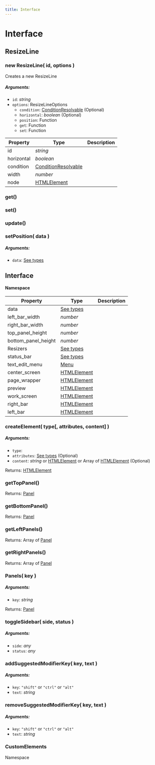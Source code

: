 ```yaml
---
title: Interface
---
```


# Interface
## ResizeLine
### new ResizeLine( id, options )
Creates a new ResizeLine

##### Arguments:
* `id`: *string*
* `options`: ResizeLineOptions
	* `condition`: [ConditionResolvable](https://github.com/JannisX11/blockbench-types/blob/main/types/util.d.ts#L1) (Optional)
	* `horizontal`: *boolean* (Optional)
	* `position`: Function
	* `get`: Function
	* `set`: Function


| Property | Type | Description |
| -------- | ---- | ----------- |
| id | *string* |  |
| horizontal | *boolean* |  |
| condition | [ConditionResolvable](https://github.com/JannisX11/blockbench-types/blob/main/types/util.d.ts#L1) |  |
| width | *number* |  |
| node | [HTMLElement](https://developer.mozilla.org/en-US/docs/Web/API/HTMLElement) |  |

### get()


### set()


### update()


### setPosition( data )
##### Arguments:
* `data`: [See types](https://github.com/JannisX11/blockbench-types/blob/9449dd3/types/interface.d.ts#L19)



## Interface
#### Namespace

| Property | Type | Description |
| -------- | ---- | ----------- |
| data | [See types](https://github.com/JannisX11/blockbench-types/blob/9449dd3/types/interface.d.ts#L25) |  |
| left_bar_width | *number* |  |
| right_bar_width | *number* |  |
| top_panel_height | *number* |  |
| bottom_panel_height | *number* |  |
| Resizers | [See types](https://github.com/JannisX11/blockbench-types/blob/9449dd3/types/interface.d.ts#L42) |  |
| status_bar | [See types](https://github.com/JannisX11/blockbench-types/blob/9449dd3/types/interface.d.ts#L51) |  |
| text_edit_menu | [Menu](menu#menu-1) |  |
| center_screen | [HTMLElement](https://developer.mozilla.org/en-US/docs/Web/API/HTMLElement) |  |
| page_wrapper | [HTMLElement](https://developer.mozilla.org/en-US/docs/Web/API/HTMLElement) |  |
| preview | [HTMLElement](https://developer.mozilla.org/en-US/docs/Web/API/HTMLElement) |  |
| work_screen | [HTMLElement](https://developer.mozilla.org/en-US/docs/Web/API/HTMLElement) |  |
| right_bar | [HTMLElement](https://developer.mozilla.org/en-US/docs/Web/API/HTMLElement) |  |
| left_bar | [HTMLElement](https://developer.mozilla.org/en-US/docs/Web/API/HTMLElement) |  |

### createElement( type[, attributes, content] )
##### Arguments:
* `type`: 
* `attributes`: [See types]() (Optional)
* `content`: *string* or [HTMLElement](https://developer.mozilla.org/en-US/docs/Web/API/HTMLElement) or Array of [HTMLElement](https://developer.mozilla.org/en-US/docs/Web/API/HTMLElement) (Optional)

Returns: [HTMLElement](https://developer.mozilla.org/en-US/docs/Web/API/HTMLElement)

### getTopPanel()

Returns: [Panel](panel#panel-1)

### getBottomPanel()

Returns: [Panel](panel#panel-1)

### getLeftPanels()

Returns: Array of [Panel](panel#panel-1)

### getRightPanels()

Returns: Array of [Panel](panel#panel-1)

### Panels( key )
##### Arguments:
* `key`: *string*

Returns: [Panel](panel#panel-1)

### toggleSidebar( side, status )
##### Arguments:
* `side`: *any*
* `status`: *any*


### addSuggestedModifierKey( key, text )
##### Arguments:
* `key`: `"shift"` or `"ctrl"` or `"alt"`
* `text`: *string*


### removeSuggestedModifierKey( key, text )
##### Arguments:
* `key`: `"shift"` or `"ctrl"` or `"alt"`
* `text`: *string*


### CustomElements
Namespace


